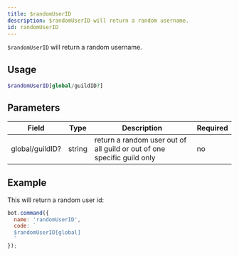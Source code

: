 ```yaml
---
title: $randomUserID 
description: $randomUserID will return a random username.
id: randomUserID
---
```


`$randomUserID` will return a random username.

## Usage

```php
$randomUserID[global/guildID?]
```

## Parameters 


| Field     | Type    | Description                                        | Required |
|-----------|---------|----------------------------------------------------|----------|
| global/guildID? | string | return a random user out of all guild or out of one specific guild only | no      |


## Example

This will return a random user id:

```javascript
bot.command({
  name: 'randomUserID',
  code: `
  $randomUserID[global]
  `
});
```
